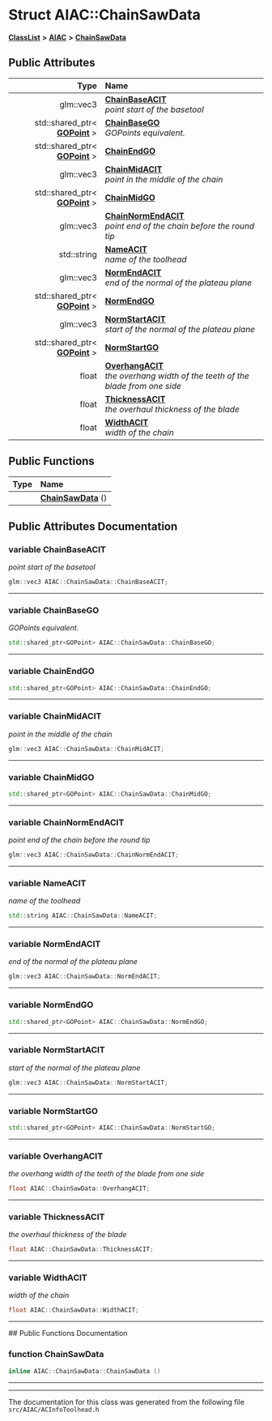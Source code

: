 

# Struct AIAC::ChainSawData



[**ClassList**](annotated.md) **>** [**AIAC**](namespaceAIAC.md) **>** [**ChainSawData**](structAIAC_1_1ChainSawData.md)


























## Public Attributes

| Type | Name |
| ---: | :--- |
|  glm::vec3 | [**ChainBaseACIT**](#variable-chainbaseacit)  <br>_point start of the basetool_  |
|  std::shared\_ptr&lt; [**GOPoint**](classAIAC_1_1GOPoint.md) &gt; | [**ChainBaseGO**](#variable-chainbasego)  <br>_GOPoints equivalent._  |
|  std::shared\_ptr&lt; [**GOPoint**](classAIAC_1_1GOPoint.md) &gt; | [**ChainEndGO**](#variable-chainendgo)  <br> |
|  glm::vec3 | [**ChainMidACIT**](#variable-chainmidacit)  <br>_point in the middle of the chain_  |
|  std::shared\_ptr&lt; [**GOPoint**](classAIAC_1_1GOPoint.md) &gt; | [**ChainMidGO**](#variable-chainmidgo)  <br> |
|  glm::vec3 | [**ChainNormEndACIT**](#variable-chainnormendacit)  <br>_point end of the chain before the round tip_  |
|  std::string | [**NameACIT**](#variable-nameacit)  <br>_name of the toolhead_  |
|  glm::vec3 | [**NormEndACIT**](#variable-normendacit)  <br>_end of the normal of the plateau plane_  |
|  std::shared\_ptr&lt; [**GOPoint**](classAIAC_1_1GOPoint.md) &gt; | [**NormEndGO**](#variable-normendgo)  <br> |
|  glm::vec3 | [**NormStartACIT**](#variable-normstartacit)  <br>_start of the normal of the plateau plane_  |
|  std::shared\_ptr&lt; [**GOPoint**](classAIAC_1_1GOPoint.md) &gt; | [**NormStartGO**](#variable-normstartgo)  <br> |
|  float | [**OverhangACIT**](#variable-overhangacit)  <br>_the overhang width of the teeth of the blade from one side_  |
|  float | [**ThicknessACIT**](#variable-thicknessacit)  <br>_the overhaul thickness of the blade_  |
|  float | [**WidthACIT**](#variable-widthacit)  <br>_width of the chain_  |
















## Public Functions

| Type | Name |
| ---: | :--- |
|   | [**ChainSawData**](#function-chainsawdata) () <br> |




























## Public Attributes Documentation




### variable ChainBaseACIT 

_point start of the basetool_ 
```C++
glm::vec3 AIAC::ChainSawData::ChainBaseACIT;
```




<hr>



### variable ChainBaseGO 

_GOPoints equivalent._ 
```C++
std::shared_ptr<GOPoint> AIAC::ChainSawData::ChainBaseGO;
```




<hr>



### variable ChainEndGO 

```C++
std::shared_ptr<GOPoint> AIAC::ChainSawData::ChainEndGO;
```




<hr>



### variable ChainMidACIT 

_point in the middle of the chain_ 
```C++
glm::vec3 AIAC::ChainSawData::ChainMidACIT;
```




<hr>



### variable ChainMidGO 

```C++
std::shared_ptr<GOPoint> AIAC::ChainSawData::ChainMidGO;
```




<hr>



### variable ChainNormEndACIT 

_point end of the chain before the round tip_ 
```C++
glm::vec3 AIAC::ChainSawData::ChainNormEndACIT;
```




<hr>



### variable NameACIT 

_name of the toolhead_ 
```C++
std::string AIAC::ChainSawData::NameACIT;
```




<hr>



### variable NormEndACIT 

_end of the normal of the plateau plane_ 
```C++
glm::vec3 AIAC::ChainSawData::NormEndACIT;
```




<hr>



### variable NormEndGO 

```C++
std::shared_ptr<GOPoint> AIAC::ChainSawData::NormEndGO;
```




<hr>



### variable NormStartACIT 

_start of the normal of the plateau plane_ 
```C++
glm::vec3 AIAC::ChainSawData::NormStartACIT;
```




<hr>



### variable NormStartGO 

```C++
std::shared_ptr<GOPoint> AIAC::ChainSawData::NormStartGO;
```




<hr>



### variable OverhangACIT 

_the overhang width of the teeth of the blade from one side_ 
```C++
float AIAC::ChainSawData::OverhangACIT;
```




<hr>



### variable ThicknessACIT 

_the overhaul thickness of the blade_ 
```C++
float AIAC::ChainSawData::ThicknessACIT;
```




<hr>



### variable WidthACIT 

_width of the chain_ 
```C++
float AIAC::ChainSawData::WidthACIT;
```




<hr>
## Public Functions Documentation




### function ChainSawData 

```C++
inline AIAC::ChainSawData::ChainSawData () 
```




<hr>

------------------------------
The documentation for this class was generated from the following file `src/AIAC/ACInfoToolhead.h`

